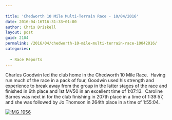 ```yaml
---

title: 'Chedworth 10 Mile Multi-Terrain Race - 10/04/2016'
date: 2016-04-16T16:31:33+01:00
author: Chris Driskell
layout: post
guid: 2104
permalink: /2016/04/chedworth-10-mile-multi-terrain-race-10042016/
categories:

  - Race Reports
---
```

Charles Goodwin led the club home in the Chedworth 10 Mile Race.  Having run much of the race in a pack of four, Goodwin used his strength and experience to break away from the group in the latter stages of the race and finished in 6th place and 1st MV50 in an excellent time of 1:07:13.  Caroline Barnes was next in for the club finishing in 207th place in a time of 1:39:57, and she was followed by Jo Thomson in 264th place in a time of 1:55:04.

[<img class="alignnone size-medium wp-image-2107" src="/Images/2016/04/IMG_1956-300x225.jpg" alt="IMG_1956" width="300" height="225" srcset="/Images/2016/04/IMG_1956-300x225.jpg 300w, /Images/2016/04/IMG_1956-1024x768.jpg 1024w" sizes="(max-width: 300px) 100vw, 300px" />](/Images/2016/04/IMG_1956.jpg)
